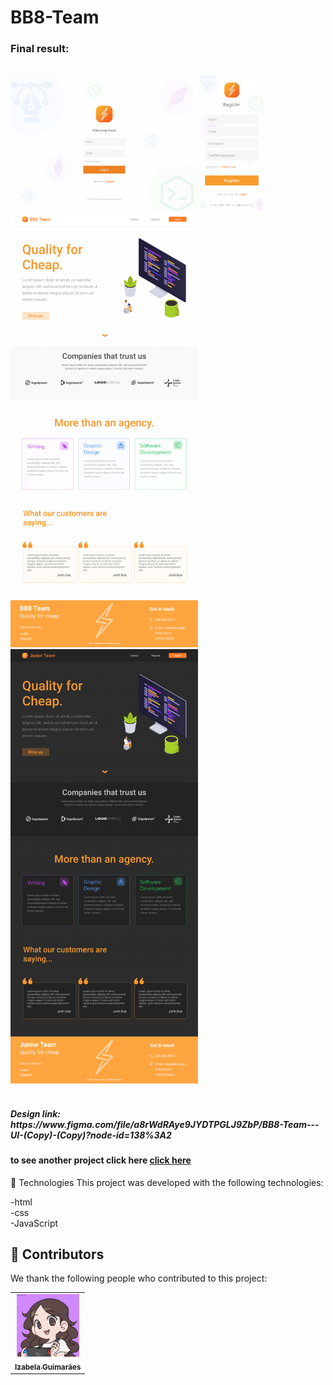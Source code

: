 # BB8-Team



<h3>Final result:</h3>
<br>


<img src="./img/Login-Page.png" alt="Application result" width="300em">
<img src="./img/Register - Mobile.png" alt="Application result " width="100em">

<img src="./img/Home.png" alt="Application result" width="300em">

<img src="./img/home-dark.png" alt="Application result " width="300em">

<br>
<br>

<h5>Design link: <br>
https://www.figma.com/file/a8rWdRAye9JYDTPGLJ9ZbP/BB8-Team---UI-(Copy)-(Copy)?node-id=138%3A2</h5>

<h4>to see another project click here <a href="https://github.com/izabela-guimaraes/PlayStation-Store" target="blank">click here</a></h4>

🚀 Technologies
This project was developed with the following technologies:
<br>

-html
<br>
-css
<br>
-JavaScript


## 🤝  Contributors

We thank the following people who contributed to this project:

<table>
  <tr>
    <td align="center">
      <a href="#">
        <img width="100em" src="./img/me.png"/><br>
        <sub>
          <b>Izabela Guimarães</b>
        </sub>
      </a>
    </td>
</table>


 

